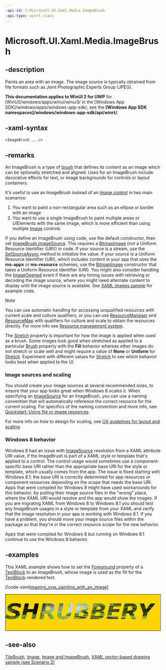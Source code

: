 ```yaml
---
-api-id: T:Microsoft.UI.Xaml.Media.ImageBrush
-api-type: winrt class
---
```


<!-- Class syntax.
public class ImageBrush : Windows.UI.Xaml.Media.TileBrush, Windows.UI.Xaml.Media.IImageBrush
-->

# Microsoft.UI.Xaml.Media.ImageBrush

## -description
Paints an area with an image. The image source is typically obtained from file formats such as Joint Photographic Experts Group (JPEG).

**This documentation applies to WinUI 2 for UWP** for [WinUI]/windows/apps/winui/winui3/ in the [Windows App SDK]/windows/apps/windows-app-sdk/, see the **[Windows App SDK namespaces]/windows/windows-app-sdk/api/winrt/**.

## -xaml-syntax
```xaml
<ImageBrush .../>
```

## -remarks
An ImageBrush is a type of [brush](brush.md) that defines its content as an image which can be optionally stretched and aligned. Uses for an ImageBrush include decorative effects for text, or image backgrounds for controls or layout containers.

It's useful to use an ImageBrush instead of an [Image control](/uwp/api/Windows.UI.Xaml.Controls.Image) in two main  scenarios:

1. You want to paint a non-rectangular area such as an ellipse or border with an image
2. You want to use a single ImageBrush to paint multiple areas or UIElements with the same image, which is more efficient than using multiple [Image](/uwp/api/Windows.UI.Xaml.Controls.Image) controls


If you define an ImageBrush using code, use the default constructor, then set [ImageBrush.ImageSource](imagebrush_imagesource.md). This requires a [BitmapImage](../microsoft.ui.xaml.media.imaging/bitmapimage.md) (not a Uniform Resource Identifier (URI)) in code. If your source is a stream, use the [SetSourceAsync](../microsoft.ui.xaml.media.imaging/bitmapsource_setsourceasync_1118221574.md) method to initialize the value. If your source is a Uniform Resource Identifier (URI), which includes content in your app that uses the **ms-appx** or **ms-resource** schemes, use the [BitmapImage](../microsoft.ui.xaml.media.imaging/bitmapimage_bitmapimage_843413386.md) constructor that takes a Uniform Resource Identifier (URI). You might also consider handling the [ImageOpened](imagebrush_imageopened.md) event if there are any timing issues with retrieving or decoding the image source, where you might need alternate content to display until the image source is available. See [XAML images sample](https://github.com/microsoftarchive/msdn-code-gallery-microsoft/tree/master/Official%20Windows%20Platform%20Sample/XAML%20images%20sample) for example code.

> [!NOTE]
> You can use automatic handling for accessing unqualified resources with current scale and culture qualifiers, or you can use [ResourceManager](/uwp/api/windows.applicationmodel.resources.core.resourcemanager) and [ResourceMap](/uwp/api/windows.applicationmodel.resources.core.resourcemap) with qualifiers for culture and scale to obtain the resources directly. For more info see [Resource management system](/previous-versions/windows/apps/jj552947(v=win.10)).

The [Stretch](tilebrush_stretch.md) property is important for how the image is applied when used as a brush. Some images look good when stretched as applied to a particular [Brush](brush.md) property with the **Fill** behavior whereas other images do not stretch or scale well and might require a value of **None** or **Uniform** for [Stretch](tilebrush_stretch.md). Experiment with different values for [Stretch](tilebrush_stretch.md) to see which behavior looks best when applied to the UI.

### Image sources and scaling

You should create your image sources at several recommended sizes, to ensure that your app looks great when Windows 8 scales it. When specifying an [ImageSource](imagebrush_imagesource.md) for an ImageBrush, you can use a naming convention that will automatically reference the correct resource for the current scaling. For specifics of the naming convention and more info, see [Quickstart: Using file or image resources](/previous-versions/windows/apps/hh965325(v=win.10)).

For more info on how to design for scaling, see [UX guidelines for layout and scaling](https://developer.microsoft.com/windows/design).


<!--The following remark is relevant for Windows 8 > 8.1 migration. See WBB 462561-->
### Windows 8 behavior

Windows 8 had an issue with [ImageSource](imagebrush_imagesource.md) resolution from a XAML attribute URI value, if the ImageBrush is part of a XAML style or template that's applied to a control. The control usage would sometimes use a component-specific base URI rather than the appropriate base URI for the style or template, which usually comes from the app. The issue is fixed starting with Windows 8.1; the base URI is correctly determined for app resources or component resources depending on the scope that needs the base URI. Apps that were compiled for Windows 8 might have used workarounds for this behavior, by putting their image source files in the "wrong" place, where the XAML URI would resolve and the app would show the images. If you are migrating XAML from Windows 8 to Windows 8.1 you should test any ImageBrush usages in a style or template from your XAML and verify that the image resolution in your app is working with Windows 8.1. If you have a problem, you should move your image source files within the package so that they're in the correct resource scope for the new behavior.

Apps that were compiled for Windows 8 but running on Windows 8.1 continue to use the Windows 8 behavior.

## -examples
This XAML example shows how to set the [Foreground](../microsoft.ui.xaml.controls/textblock_foreground.md) property of a [TextBlock](../microsoft.ui.xaml.controls/textblock.md) to an ImageBrush, whose image is used as the fill for the [TextBlock](../microsoft.ui.xaml.controls/textblock.md)-rendered text.



[!code-xaml[imaging_ovw_painting_with_an_image](../microsoft.ui.xaml.media/code/imaging_ovw_painting_with_an_image/csharp/Page.xaml#Snippetimaging_ovw_painting_with_an_image)]

<img src="images/shrubbery.gif" alt="An ImageBrush applied to text" />

## -see-also
[TileBrush](tilebrush.md), [Image](../microsoft.ui.xaml.controls/image.md), [Image and ImageBrush](/windows/uwp/controls-and-patterns/images-imagebrushes), [XAML vector-based drawing sample (see Scenario 2)](https://github.com/microsoftarchive/msdn-code-gallery-microsoft/tree/master/Official%20Windows%20Platform%20Sample/XAML%20vector-based%20drawing%20sample)
